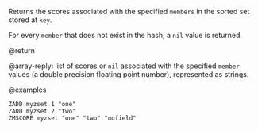 Returns the scores associated with the specified `members` in the sorted set stored at `key`.

For every `member` that does not exist in the hash, a `nil` value is returned.

@return

@array-reply: list of scores or `nil` associated with the specified `member` values (a double precision floating point number),
represented as strings.

@examples

```cli
ZADD myzset 1 "one"
ZADD myzset 2 "two"
ZMSCORE myzset "one" "two" "nofield"
```
